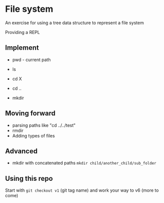 # File system

An exercise for using a tree data structure to represent a file system

Providing a REPL 

## Implement

* pwd - current path
  
* ls
  
* cd X
* cd ..
* mkdir

## Moving forward

* parsing paths like "cd ../../test"
* rmdir
* Adding types of files

## Advanced

* mkdir with concatenated paths `mkdir child/another_child/sub_folder`


## Using this repo

Start with `git checkout v1` (git tag name) and work your way to v6 (more to come)